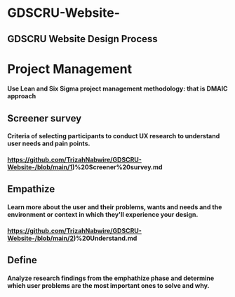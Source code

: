 # GDSCRU-Website-
## GDSCRU Website Design Process
  #    Project Management
  #### Use Lean and Six Sigma project management methodology: that is DMAIC approach
   
  ##    Screener survey
  #### Criteria of selecting participants to conduct UX research to understand user needs and pain points.
  #### https://github.com/TrizahNabwire/GDSCRU-Website-/blob/main/1)%20Screener%20survey.md
 
 
 ##    Empathize
 #### Learn more about the user and their problems, wants and needs and the environment or context in which they'll experience your design.
 #### https://github.com/TrizahNabwire/GDSCRU-Website-/blob/main/2)%20Understand.md
 
 
 ##    Define
 ####  Analyze research findings from the emphathize phase and determine which user problems are the most important ones to solve and why.
 #### 
